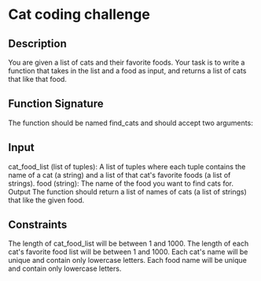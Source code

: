 # Cat coding challenge

## Description

You are given a list of cats and their favorite foods. Your task is to write a function that takes in the list and a food as input, and returns a list of cats that like that food.

## Function Signature

The function should be named find_cats and should accept two arguments:

## Input

cat_food_list (list of tuples): A list of tuples where each tuple contains the name of a cat (a string) and a list of that cat's favorite foods (a list of strings).
food (string): The name of the food you want to find cats for.
Output
The function should return a list of names of cats (a list of strings) that like the given food.

## Constraints
The length of cat_food_list will be between 1 and 1000.
The length of each cat's favorite food list will be between 1 and 1000.
Each cat's name will be unique and contain only lowercase letters.
Each food name will be unique and contain only lowercase letters.
